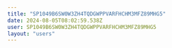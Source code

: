 ```yaml
---
title: "SP1049B6SW0W3ZH4TQDGWPPVARFHCHM3MFZ89MHG5"
date: 2024-08-05T08:02:59.538Z
user: SP1049B6SW0W3ZH4TQDGWPPVARFHCHM3MFZ89MHG5
layout: "users"
---
```

    